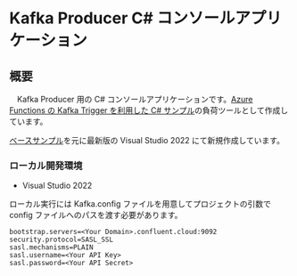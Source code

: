 # Kafka Producer C# コンソールアプリケーション

## 概要
　Kafka Producer 用の C# コンソールアプリケーションです。[Azure Functions の Kafka Trigger を利用した C# サンプル](https://github.com/Yuichi-Ikeda/KafkaFunctionApp)の負荷ツールとして作成しています。

[ベースサンプル](https://developer.confluent.io/get-started/dotnet#build-producer)を元に最新版の Visual Studio 2022 にて新規作成しています。

### ローカル開発環境
- Visual Studio 2022

ローカル実行には Kafka.config ファイルを用意してプロジェクトの引数で config ファイルへのパスを渡す必要があります。

```Kafka.config
bootstrap.servers=<Your Domain>.confluent.cloud:9092
security.protocol=SASL_SSL
sasl.mechanisms=PLAIN
sasl.username=<Your API Key>
sasl.password=<Your API Secret>
```
